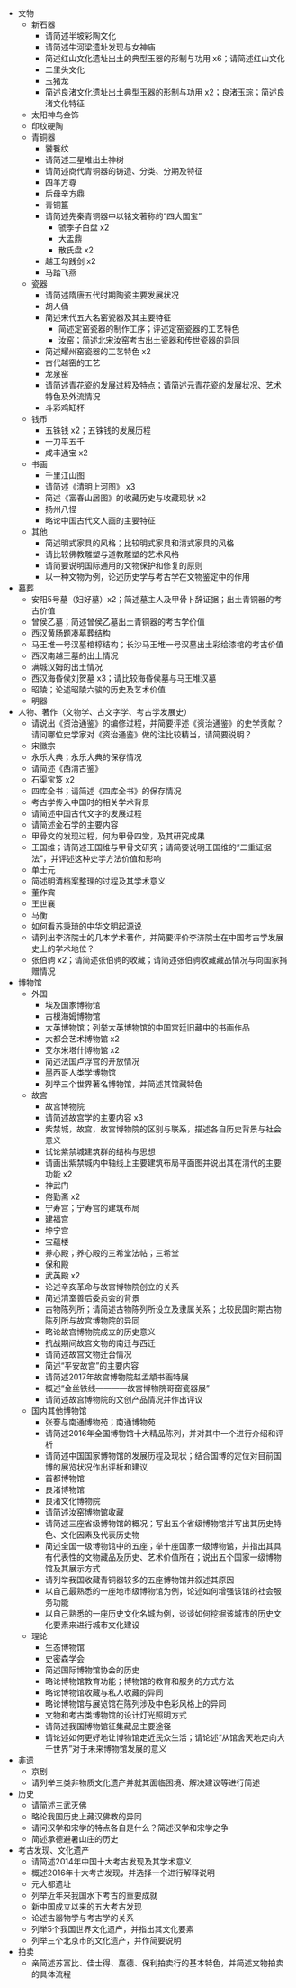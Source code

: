 - 文物
    - 新石器
        - 请简述半坡彩陶文化
        - 请简述牛河梁遗址发现与女神庙
        - 简述红山文化遗址出土的典型玉器的形制与功用 x6；请简述红山文化
        - 二里头文化
        - 玉猪龙
        - 简述良渚文化遗址出土典型玉器的形制与功用 x2；良渚玉琮；简述良渚文化特征
    - 太阳神鸟金饰
    - 印纹硬陶
    - 青铜器
        - 饕餮纹
        - 请简述三星堆出土神树
        - 请简述商代青铜器的铸造、分类、分期及特征
        - 四羊方尊
        - 后母辛方鼎
        - 青铜簋
        - 请简述先秦青铜器中以铭文著称的“四大国宝”
            - 虢季子白盘 x2
            - 大盂鼎
            - 散氏盘 x2
        - 越王勾践剑 x2
        - 马踏飞燕
    - 瓷器
        - 请简述隋唐五代时期陶瓷主要发展状况
        - 胡人俑
        - 简述宋代五大名窑瓷器及其主要特征
            - 简述定窑瓷器的制作工序；评述定窑瓷器的工艺特色
            - 汝窑；简述北宋汝窑考古出土瓷器和传世瓷器的异同
        - 简述耀州窑瓷器的工艺特色 x2
        - 古代越窑的工艺
        - 龙泉窑
        - 请简述青花瓷的发展过程及特点；请简述元青花瓷的发展状况、艺术特色及外流情况
        - 斗彩鸡缸杯
    - 钱币
        - 五铢钱 x2；五铢钱的发展历程
        - 一刀平五千
        - 咸丰通宝 x2
    - 书画
        - 千里江山图
        - 请简述《清明上河图》 x3
        - 简述《富春山居图》的收藏历史与收藏现状 x2
        - 扬州八怪
        - 略论中国古代文人画的主要特征
    - 其他
        - 简述明式家具的风格；比较明式家具和清式家具的风格
        - 请比较佛教雕塑与道教雕塑的艺术风格
        - 请简要说明国际通用的文物保护和修复的原则
        - 以一种文物为例，论述历史学与考古学在文物鉴定中的作用
- 墓葬
    - 安阳5号墓（妇好墓）x2；简述墓主人及甲骨卜辞证据；出土青铜器的考古价值
    - 曾侯乙墓；简述曾侯乙墓出土青铜器的考古学价值
    - 西汉黄肠题凑墓葬结构
    - 马王堆一号汉墓棺椁结构；长沙马王堆一号汉墓出土彩绘漆棺的考古价值
    - 西汉南越王墓的出土情况
    - 满城汉姆的出土情况
    - 西汉海昏侯刘贺墓 x3；请比较海昏侯墓与马王堆汉墓
    - 昭陵；论述昭陵六骏的历史及艺术价值
    - 明器
- 人物、著作（文物学、古文字学、考古学发展史）
    - 请说出《资治通鉴》的编修过程，并简要评述《资治通鉴》的史学贡献？请问哪位史学家对《资治通鉴》做的注比较精当，请简要说明？
    - 宋徽宗
    - 永乐大典；永乐大典的保存情况
    - 请简述《西清古鉴》
    - 石渠宝笈 x2
    - 四库全书；请简述《四库全书》的保存情况
    - 考古学传入中国时的相关学术背景
    - 请简述中国古代文字的发展过程
    - 请简述金石学的主要内容
    - 甲骨文的发现过程，何为甲骨四堂，及其研究成果
    - 王国维；请简述王国维与甲骨文研究；请简要说明王国维的“二重证据法”，并评述这种史学方法价值和影响
    - 单士元
    - 简述明清档案整理的过程及其学术意义
    - 董作宾
    - 王世襄
    - 马衡
    - 如何看苏秉琦的中华文明起源说
    - 请列出李济院士的几本学术著作，并简要评价李济院士在中国考古学发展史上的学术地位？
    - 张伯驹 x2；请简述张伯驹的收藏；请简述张伯驹收藏藏品情况与向国家捐赠情况
- 博物馆
    - 外国
        - 埃及国家博物馆
        - 古根海姆博物馆
        - 大英博物馆；列举大英博物馆的中国宫廷旧藏中的书画作品
        - 大都会艺术博物馆 x2
        - 艾尔米塔什博物馆 x2
        - 简述法国卢浮宫的开放情况
        - 墨西哥人类学博物馆
        - 列举三个世界著名博物馆，并简述其馆藏特色
    - 故宫
        - 故宫博物院
        - 请简述故宫学的主要内容 x3
        - 紫禁城，故宫，故宫博物院的区别与联系，描述各自历史背景与社会意义
        - 试论紫禁城建筑群的结构与思想
        - 请画出紫禁城内中轴线上主要建筑布局平面图并说出其在清代的主要功能 x2
        - 神武门
        - 倦勤斋 x2
        - 宁寿宫；宁寿宫的建筑布局
        - 建福宫
        - 坤宁宫
        - 宝藴楼
        - 养心殿；养心殿的三希堂法帖；三希堂
        - 保和殿
        - 武英殿 x2
        - 论述辛亥革命与故宫博物院创立的关系
        - 简述清室善后委员会的背景
        - 古物陈列所；请简述古物陈列所设立及隶属关系；比较民国时期古物陈列所与故宫博物院的异同
        - 略论故宫博物院成立的历史意义
        - 抗战期间故宫文物的南迁与西迁
        - 请简述故宫文物迁台情况
        - 简述“平安故宫”的主要内容
        - 请简述2017年故宫博物院赵孟頫书画特展
        - 概述“金丝铁线————故宫博物院哥窑瓷器展”
        - 请简述故宫博物院的文创产品情况并作出评议
    - 国内其他博物馆
        - 张謇与南通博物苑；南通博物苑
        - 请简述2016年全国博物馆十大精品陈列，并对其中一个进行介绍和评析
        - 请简述中国国家博物馆的发展历程及现状；结合国博的定位对目前国博的展览状况作出评析和建议
        - 首都博物馆
        - 良渚博物馆
        - 良渚文化博物院
        - 请简述汝窑博物馆收藏
        - 请简述三座省级博物馆的概况；写出五个省级博物馆并写出其历史特色、文化因素及代表历史物
        - 简述全国一级博物馆中的五座；举十座国家一级博物馆，并指出其具有代表性的文物藏品及历史、艺术价值所在；说出五个国家一级博物馆及其展示方式
        - 请列举我国收藏青铜器较多的五座博物馆并叙述其原因
        - 以自己最熟悉的一座地市级博物馆为例，论述如何增强该馆的社会服务功能
        - 以自己熟悉的一座历史文化名城为例，谈谈如何挖掘该城市的历史文化要素来进行城市文化建设
    - 理论
        - 生态博物馆
        - 史密森学会
        - 简述国际博物馆协会的历史
        - 略论博物馆教育功能；博物馆的教育和服务的方式方法
        - 略论博物馆收藏与私人收藏的异同
        - 略论博物馆与展览馆在陈列涉及中色彩风格上的异同
        - 文物和考古类博物馆的设计灯光照明方式
        - 请简述我国博物馆征集藏品主要途径
        - 请论述如何更好地让博物馆走近民众生活；请论述“从馆舍天地走向大千世界”对于未来博物馆发展的意义
- 非遗
    - 京剧
    - 请列举三类非物质文化遗产并就其面临困境、解决建议等进行简述
- 历史
    - 请简述三武灭佛
    - 略论我国历史上藏汉佛教的异同
    - 请问汉学和宋学的特点各自是什么？简述汉学和宋学之争
    - 简述承德避暑山庄的历史
- 考古发现、文化遗产
    - 请简述2014年中国十大考古发现及其学术意义
    - 概述2016年十大考古发现，并选择一个进行解释说明
    - 元大都遗址
    - 列举近年来我国水下考古的重要成就
    - 新中国成立以来的五大考古发现
    - 论述古器物学与考古学的关系
    - 列举5个我国世界文化遗产，并指出其文化要素
    - 列举三个北京市的文化遗产，并作简要说明
- 拍卖
    - 亲简述苏富比、佳士得、嘉德、保利拍卖行的基本特色，并简述文物拍卖的具体流程

